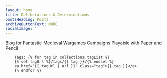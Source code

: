 ```yaml
---
layout: home
title: Deliberations & Determinations
postsHeading: Posts
archiveButtonText: MORE
socialImage: ''
---
```

Blog for Fantastic Medieval Wargames
 Campaigns Playable with Paper and Pencil

	  	Tags: {% for tag in collections.tagList %}
		{% set tagUrl %}/tags/{{ tag }}/{% endset %}
		<a href="{{ tagUrl | url }}" class="tag">{{ tag }}</a>
		{% endfor %}